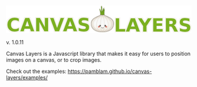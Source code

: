 ![Canvas Layers Logo](logo.png)

v. 1.0.11

Canvas Layers is a Javascript library that makes it easy for users to position images on a canvas, or to crop images.

Check out the examples: https://pamblam.github.io/canvas-layers/examples/